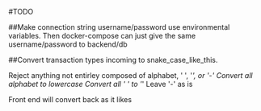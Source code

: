 #TODO

##Make connection string username/password use environmental variables. Then docker-compose can just give the same username/password to backend/db

##Convert transaction types incoming to snake_case_like_this.

Reject anything not entirley composed of alphabet, ' ', '_', or '-'
Convert all alphabet to lowercase
Convert all ' ' to '_'
Leave '-' as is

Front end will convert back as it likes